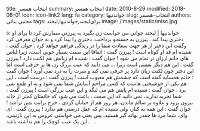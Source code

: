 title: انتخاب همسر
summary: انتخاب همسر
date: 2010-8-29
modified: 2018-08-01
icon:  icon-link2
lang: fa
category: خواندنیها
slug: انتخاب-همسر
authors: مجتبی بنائی
tags: برای‌لبخند,خواندنیها,لبخند
image: /images/static/misc.jpg

s: خواندنیها | لبخند  جوانی می خواست زن بگیرد به پیرزنی سفارش کرد تا برای او دختری پیدا کند . پیرزن به جستجو پرداخت، دختری را پیدا کرد و به جوان معرفی کرد وگفت این دختر از هر جهت سعادت شما را در زندگی فراهم خواهد کرد .  جوان گفت : شنیده ام قد او کوتاه است !  پیرزن گفت : اتفاقا این صفت بسیار خوبی است، زیرا لباس های خانم ارزان تر تمام می شود !    جوان گفت : شنیده ام زبانش هم لکنت دارد !  پیرزن گفت : این هم دیگر نعمتی است زیرا ...  می دانید که عیب بزرگ زن ها پر حرفی است اما این دختر چون لکنت زبان دارد پر حرفی نمی کند و سرت را به درد نمی آورد !  جوان گفت : خانم همسایه گفته است که چشمش هم معیوب است !  پیرزن گفت : درست است ، این هم یکی از خوشبختی هاست که کسی مزاحم آسایش شما نمی شود و به او طمع نمی برد .    جوان گفت : شنیده ام پایش هم می لنگد و این عیب بزرگی است !  پیرزن گفت : شما تجربه ندارید، نمی دانید که این صفت ، باعث می شود که خانمتان کمتر از خانه بیرون برود و علاوه بر سالم ماندن، هر روز هم از خیابان گردی ، خرج برایت نمی تراشد !    جوان گفت : این همه به کنار، ولی شنیده ام که عقل درستی هم ندارد !  پیرزن گفت : ای وای، شما مرد ها چقدر بهانه گیر هستید، پس یعنی می خواستی عروس به این نازنینی، این یک عیب کوچک را هم نداشته باشد... ..